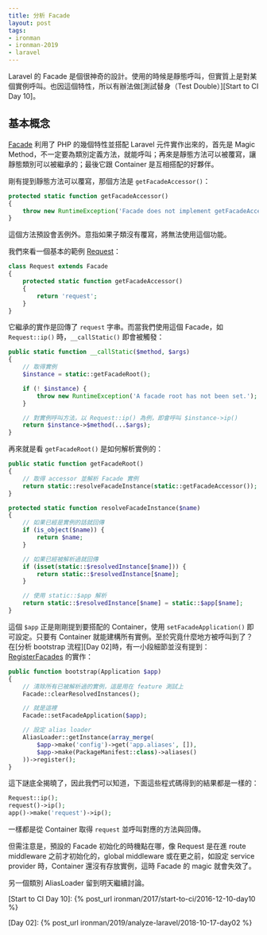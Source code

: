 ```yaml
---
title: 分析 Facade
layout: post
tags:
- ironman
- ironman-2019
- laravel
---
```


Laravel 的 Facade 是個很神奇的設計。使用的時候是靜態呼叫，但實質上是對某個實例呼叫。也因這個特性，所以有辦法做[測試替身（Test Double）][Start to CI Day 10]。

## 基本概念

[Facade][] 利用了 PHP 的幾個特性並搭配 Laravel 元件實作出來的，首先是 Magic Method，不一定要為類別定義方法，就能呼叫；再來是靜態方法可以被覆寫，讓靜態類別可以被繼承的；最後它跟 Container 是互相搭配的好夥伴。

剛有提到靜態方法可以覆寫，那個方法是 `getFacadeAccessor()`：

```php
protected static function getFacadeAccessor()
{
    throw new RuntimeException('Facade does not implement getFacadeAccessor method.');
}
```

這個方法預設會丟例外。意指如果子類沒有覆寫，將無法使用這個功能。

我們來看一個基本的範例 [Request][]：

```php
class Request extends Facade
{
    protected static function getFacadeAccessor()
    {
        return 'request';
    }
}
```

它繼承的實作是回傳了 `request` 字串。而當我們使用這個 Facade，如 `Request::ip()` 時，`__callStatic()` 即會被觸發：

```php
public static function __callStatic($method, $args)
{
    // 取得實例
    $instance = static::getFacadeRoot();

    if (! $instance) {
        throw new RuntimeException('A facade root has not been set.');
    }

    // 對實例呼叫方法，以 Request::ip() 為例，即會呼叫 $instance->ip()
    return $instance->$method(...$args);
}
```

再來就是看 `getFacadeRoot()` 是如何解析實例的：

```php
public static function getFacadeRoot()
{
    // 取得 accessor 並解析 Facade 實例
    return static::resolveFacadeInstance(static::getFacadeAccessor());
}

protected static function resolveFacadeInstance($name)
{
    // 如果已經是實例的話就回傳
    if (is_object($name)) {
        return $name;
    }

    // 如果已經被解析過就回傳
    if (isset(static::$resolvedInstance[$name])) {
        return static::$resolvedInstance[$name];
    }

    // 使用 static::$app 解析
    return static::$resolvedInstance[$name] = static::$app[$name];
}
```

這個 `$app` 正是剛剛提到要搭配的 Container，使用 `setFacadeApplication()` 即可設定。只要有 Container 就能建構所有實例。至於究竟什麼地方被呼叫到了？在[分析 bootstrap 流程][Day 02]時，有一小段細節並沒有提到：[RegisterFacades][] 的實作：

```php
public function bootstrap(Application $app)
{
    // 清除所有已被解析過的實例，這是用在 feature 測試上
    Facade::clearResolvedInstances();

    // 就是這裡
    Facade::setFacadeApplication($app);

    // 設定 alias loader
    AliasLoader::getInstance(array_merge(
        $app->make('config')->get('app.aliases', []),
        $app->make(PackageManifest::class)->aliases()
    ))->register();
}
```

這下謎底全揭曉了，因此我們可以知道，下面這些程式碼得到的結果都是一樣的：

```php
Request::ip();
request()->ip();
app()->make('request')->ip();
```

一樣都是從 Container 取得 `request` 並呼叫對應的方法與回傳。

但需注意是，預設的 Facade 初始化的時機點在哪，像 Request 是在進 route middleware 之前才初始化的，global middleware 或在更之前，如設定 service provider 時，Container 還沒有存放實例，這時 Facade 的 magic 就會失效了。

另一個類別 AliasLoader 留到明天繼續討論。

[Facade]: https://github.com/laravel/framework/blob/v5.7.6/src/Illuminate/Support/Facades/Facade.php
[RegisterFacades]: https://github.com/laravel/framework/blob/v5.7.6/src/Illuminate/Foundation/Bootstrap/RegisterFacades.php
[Request]: https://github.com/laravel/framework/blob/v5.7.6/src/Illuminate/Support/Facades/Request.php

[Start to CI Day 10]: {% post_url ironman/2017/start-to-ci/2016-12-10-day10 %}

[Day 02]: {% post_url ironman/2019/analyze-laravel/2018-10-17-day02 %}
